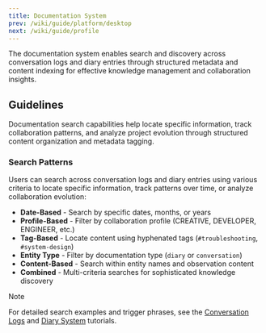 ```yaml
---
title: Documentation System
prev: /wiki/guide/platform/desktop
next: /wiki/guide/profile
---
```


The documentation system enables search and discovery across conversation logs and diary entries through structured metadata and content indexing for effective knowledge management and collaboration insights.

<!--more-->

## Guidelines

Documentation search capabilities help locate specific information, track collaboration patterns, and analyze project evolution through structured content organization and metadata tagging.

### Search Patterns

Users can search across conversation logs and diary entries using various criteria to locate specific information, track patterns over time, or analyze collaboration evolution:

- **Date-Based** - Search by specific dates, months, or years
- **Profile-Based** - Filter by collaboration profile (CREATIVE, DEVELOPER, ENGINEER, etc.)
- **Tag-Based** - Locate content using hyphenated tags (`#troubleshooting`, `#system-design`)
- **Entity Type** - Filter by documentation type (`diary` or `conversation`)
- **Content-Based** - Search within entity names and observation content
- **Combined** - Multi-criteria searches for sophisticated knowledge discovery

> [!NOTE]
> For detailed search examples and trigger phrases, see the [Conversation Logs](/claude/tutorials/handbook/platform/conversation) and [Diary System](/claude/tutorials/handbook/platform/diary) tutorials.
